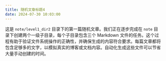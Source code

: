 ```yaml
---
title: 随机文章标题4
date: 2024-07-30 10:03:00
---
```


这是 `note/level1_dir2` 目录下的第一篇随机文章。我们正在逐步完成在 `note` 目录下创建两个一级子目录，每个子目录包含三个 Markdown 文件的任务。这个过程有助于验证文件系统操作的正确性，并确保生成的内容符合要求。每篇文章都将包含足够多的文字，以模拟真实的博客或文档内容。自动化生成这些文件可以节省大量手动创建的时间。